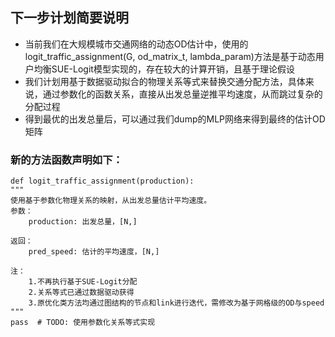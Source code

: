 ## 下一步计划简要说明
- 当前我们在大规模城市交通网络的动态OD估计中，使用的logit_traffic_assignment(G, od_matrix_t, lambda_param)方法是基于动态用户均衡SUE-Logit模型实现的，存在较大的计算开销，且基于理论假设
- 我们计划用基于数据驱动拟合的物理关系等式来替换交通分配方法，具体来说，通过参数化的函数关系，直接从出发总量逆推平均速度，从而跳过复杂的分配过程
- 得到最优的出发总量后，可以通过我们dump的MLP网络来得到最终的估计OD矩阵
### 新的方法函数声明如下：



    def logit_traffic_assignment(production):
    """
    使用基于参数化物理关系的映射，从出发总量估计平均速度。
    参数：
        production: 出发总量，[N,]

    返回：
        pred_speed: 估计的平均速度，[N,]

    注：
        1.不再执行基于SUE-Logit分配
        2.关系等式已通过数据驱动获得
        3.原优化类方法均通过图结构的节点和link进行迭代，需修改为基于网格级的OD与speed
    """
    pass  # TODO: 使用参数化关系等式实现

